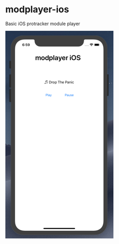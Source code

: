 # modplayer-ios
Basic iOS protracker module player

[![Gods](screenshot.png)](https://www.youtube.com/watch?v=mF5EzUHbhv8)
